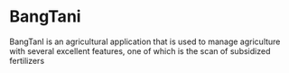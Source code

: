 # BangTani
BangTanI is an agricultural application that is used to manage agriculture with several excellent features, one of which is the scan of subsidized fertilizers
